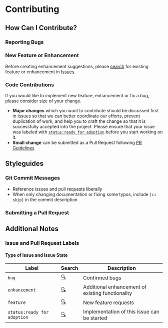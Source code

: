 # Contributing

## How Can I Contribute?

### Reporting Bugs

### New Feature or Enhancement

Before creating enhancement suggestions, please [search][search-label-feature-enhancement] for existing feature or enhancement in [Issues][search-label-feature-enhancement].

### Code Contributions

If you would like to implement new feature, enhancement or fix a bug, please consider size of your change.

* __Major changes__ which you want to contribute should be discussed first in Issues so that we can better coordinate our efforts, prevent duplication of work, and help you to craft the change so that it is successfully accepted into the project. Please ensure that your issue was labeled with [`status:ready for adoption`][search-label-status-ready-for-adoption] before you start working on it.
* __Small change__ can be submitted as a Pull Request following [PR Guidelines](#pull-request-guidelines)

## Styleguides

### Git Commit Messages

* Reference issues and pull requests liberally
* When only changing documentation or fixing some typos, include `[ci skip]` in the commit description

### <a name="pull-request-guidelines"></a> Submitting a Pull Request

## Additional Notes

### Issue and Pull Request Labels

#### Type of Issue and Issue State

| Label | Search | Description |
| --- | --- | --- |
| `bug` | [:mag:][search-label-bug] | Confirmed bugs |
| `enhancement` | [:mag:][search-label-enhancement] | Additional enhancement of existing functionality |
| `feature` | [:mag:][search-label-feature] | New feature requests |
| `status:ready for adoption` | [:mag:][search-label-status-ready-for-adoption] | Implementation of this issue can be started |

[search-label-bug]: https://github.com/Kyberia/kyberia/labels/bug
[search-label-enhancement]: https://github.com/Kyberia/kyberia/labels/enhancement
[search-label-feature]: https://github.com/Kyberia/kyberia/labels/feature
[search-label-feature-enhancement]: https://github.com/Kyberia/kyberia/issues?q=is%3Aopen%20label%3Aenhancement%20label%3Afeature
[search-label-status-ready-for-adoption]: https://github.com/Kyberia/kyberia/labels/status%3Aready%20for%20adoption
